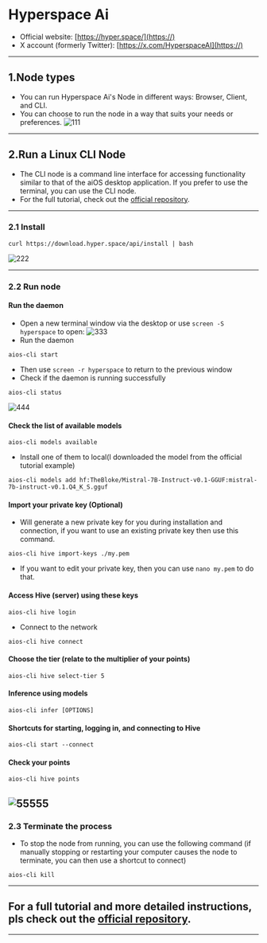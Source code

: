 # Hyperspace Ai

* Official website: [https://hyper.space/](https://)
* X account (formerly Twitter): [https://x.com/HyperspaceAI](https://)
---
## 1.Node types
* You can run Hyperspace Ai's Node in different ways: Browser, Client, and CLI.
* You can choose to run the node in a way that suits your needs or preferences.
![111](https://github.com/user-attachments/assets/098818aa-bb4d-4804-bbd2-13eb062a9252)
---
## 2.Run a Linux CLI Node
* The CLI node is a command line interface for accessing functionality similar to that of the aiOS desktop application. If you prefer to use the terminal, you can use the CLI node.
* For the full tutorial, check out the [official repository](https://github.com/hyperspaceai/aios-cli?tab=readme-ov-file).
---
### 2.1 Install
``````
curl https://download.hyper.space/api/install | bash
``````
![222](https://github.com/user-attachments/assets/1cc5f3e0-fa3f-4ddb-8eaa-0737640dd0c8)

---
### 2.2 Run node
#### Run the daemon
* Open a new terminal window via the desktop or use `screen -S hyperspace` to open:
![333](https://github.com/user-attachments/assets/76929aac-7a8d-48dd-b013-39c47646a602)
* Run the daemon
```
aios-cli start
```
* Then use `screen -r hyperspace` to return to the previous window
* Check if the daemon is running successfully
```
aios-cli status
```
![444](https://github.com/user-attachments/assets/aa15561b-794f-4c30-960e-8d0a50b359ba)
#### Check the list of available models
```
aios-cli models available
```
* Install one of them to local(I downloaded the model from the official tutorial example)
```
aios-cli models add hf:TheBloke/Mistral-7B-Instruct-v0.1-GGUF:mistral-7b-instruct-v0.1.Q4_K_S.gguf
```
#### Import your private key (Optional)
* Will generate a new private key for you during installation and connection, if you want to use an existing private key then use this command.
```
aios-cli hive import-keys ./my.pem
```
* If you want to edit your private key, then you can use `nano my.pem` to do that.
#### Access Hive (server) using these keys
```
aios-cli hive login
```
* Connect to the network
```
aios-cli hive connect
```
#### Choose the tier (relate to the multiplier of your points)
```
aios-cli hive select-tier 5
```
#### Inference using models
`aios-cli infer [OPTIONS]`
#### Shortcuts for starting, logging in, and connecting to Hive
```
aios-cli start --connect
```
#### Check your points
```
aios-cli hive points
```
![55555](https://github.com/user-attachments/assets/b9aed69a-77e9-4ec2-acbc-5987a795fa3d)
---
### 2.3 Terminate the process
* To stop the node from running, you can use the following command (if manually stopping or restarting your computer causes the node to terminate, you can then use a shortcut to connect)
```
aios-cli kill
```
---
## For a full tutorial and more detailed instructions, pls check out the [**official repository**](https://https://github.com/hyperspaceai/aios-cli?tab=readme-ov-file). 
---
